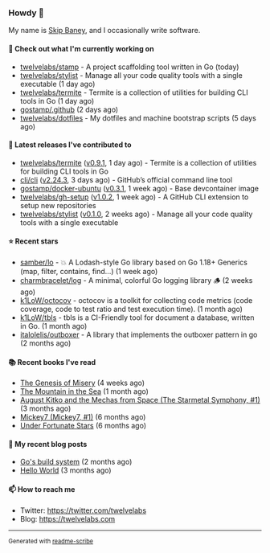 ### Howdy 👋

My name is [Skip Baney](https://twelvelabs.com), and I occasionally write software.

#### 👷 Check out what I'm currently working on

- [twelvelabs/stamp](https://github.com/twelvelabs/stamp) - A project scaffolding tool written in Go (today)
- [twelvelabs/stylist](https://github.com/twelvelabs/stylist) - Manage all your code quality tools with a single executable (1 day ago)
- [twelvelabs/termite](https://github.com/twelvelabs/termite) - Termite is a collection of utilities for building CLI tools in Go (1 day ago)
- [gostamp/.github](https://github.com/gostamp/.github) (2 days ago)
- [twelvelabs/dotfiles](https://github.com/twelvelabs/dotfiles) - My dotfiles and machine bootstrap scripts  (5 days ago)

#### 🔭 Latest releases I've contributed to

- [twelvelabs/termite](https://github.com/twelvelabs/termite) ([v0.9.1](https://github.com/twelvelabs/termite/releases/tag/v0.9.1), 1 day ago) - Termite is a collection of utilities for building CLI tools in Go
- [cli/cli](https://github.com/cli/cli) ([v2.24.3](https://github.com/cli/cli/releases/tag/v2.24.3), 3 days ago) - GitHub’s official command line tool
- [gostamp/docker-ubuntu](https://github.com/gostamp/docker-ubuntu) ([v0.3.1](https://github.com/gostamp/docker-ubuntu/releases/tag/v0.3.1), 1 week ago) - Base devcontainer image
- [twelvelabs/gh-setup](https://github.com/twelvelabs/gh-setup) ([v1.0.2](https://github.com/twelvelabs/gh-setup/releases/tag/v1.0.2), 1 week ago) - A GitHub CLI extension to setup new repositories
- [twelvelabs/stylist](https://github.com/twelvelabs/stylist) ([v0.1.0](https://github.com/twelvelabs/stylist/releases/tag/v0.1.0), 2 weeks ago) - Manage all your code quality tools with a single executable

#### ⭐ Recent stars

- [samber/lo](https://github.com/samber/lo) - 💥  A Lodash-style Go library based on Go 1.18&#43; Generics (map, filter, contains, find...) (1 week ago)
- [charmbracelet/log](https://github.com/charmbracelet/log) - A minimal, colorful Go logging library 🪵 (2 weeks ago)
- [k1LoW/octocov](https://github.com/k1LoW/octocov) - octocov is a toolkit for collecting code metrics (code coverage, code to test ratio and test execution time). (1 month ago)
- [k1LoW/tbls](https://github.com/k1LoW/tbls) - tbls is a CI-Friendly tool for document a database, written in Go. (1 month ago)
- [italolelis/outboxer](https://github.com/italolelis/outboxer) - A library that implements the outboxer pattern in go (2 months ago)

#### 📚 Recent books I've read

- [The Genesis of Misery](https://www.goodreads.com/review/show/4961676783?utm_medium=api&amp;utm_source=rss) (4 weeks ago)
- [The Mountain in the Sea](https://www.goodreads.com/review/show/5027288300?utm_medium=api&amp;utm_source=rss) (1 month ago)
- [August Kitko and the Mechas from Space (The Starmetal Symphony, #1)](https://www.goodreads.com/review/show/5100246985?utm_medium=api&amp;utm_source=rss) (3 months ago)
- [Mickey7 (Mickey7, #1)](https://www.goodreads.com/review/show/4962790910?utm_medium=api&amp;utm_source=rss) (6 months ago)
- [Under Fortunate Stars](https://www.goodreads.com/review/show/4813809207?utm_medium=api&amp;utm_source=rss) (6 months ago)

#### 📜 My recent blog posts

- [Go&#39;s build system](https://twelvelabs.com/2023/01/02/go-build-system/) (2 months ago)
- [Hello World](https://twelvelabs.com/2022/11/20/hello-world/) (3 months ago)

#### 📫 How to reach me

- Twitter: <https://twitter.com/twelvelabs>
- Blog: <https://twelvelabs.com>

---

<sup>Generated with [readme-scribe](https://github.com/muesli/readme-scribe)</sup>
